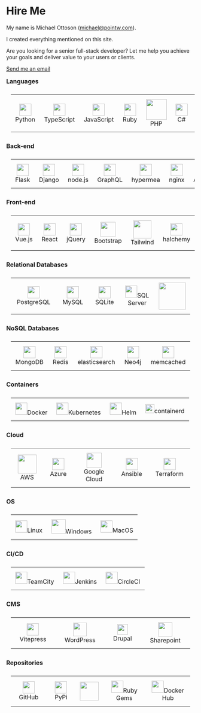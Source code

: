 # Hire Me

My name is Michael Ottoson (michael@pointw.com).  

<centered-image src="/img/michael-ottoson.png" rounded width="200"/>

I created everything mentioned on this site.

Are you looking for a senior full-stack developer? Let me help you achieve your goals and deliver value to your users or clients.

<a href="mailto:%22Michael%20Ottoson%22%20%3cmichael@pointw.com%3e?subject=I%20would%20like%20to%20hire%20you&body=I%20was%20looking%20at%20https%3A%2F%2Fpointw.com%20and%20I%20liked%20what%20I%20saw.%20%20Let%27s%20meet%20to%20discuss%20how%20we%20can%20work%20together%20on%20my%20next%20project.">Send me an email</a>


<style scoped>
td, th, tr, table {
  border: 0 !important;
  border-spacing:0 !important;
  margin: 0;
  padding: 0.75em;
}
h2 {
  margin-top: 15px;
  padding-top: 0;
  font-size: 12pt;
}
</style>

## Languages
<table>
<tr>
  <td align="center"><img src="/img/python.svg" width="32">Python</td>
  <td align="center"><img src="/img/typescript.svg" width="32">TypeScript</td>
  <td align="center"><img src="/img/javascript.svg" width="32">JavaScript</td>
  <td align="center"><img src="/img/ruby.svg" width="32">Ruby</td>
  <td align="center"><img src="/img/php.svg" width="55">PHP</td>
  <td align="center"><img src="/img/csharp.svg" width="32">C#</td>
  <td align="center"><img src="/img/cpp.svg" width="32">C/C++</td>
  <td align="center"><img src="/img/java.svg" width="32">Java</td>
</tr>
</table>


## Back-end
<table>
<tr>
  <td align="center"><img src="/img/flask.png" width="32">Flask</td>
  <td align="center"><img src="/img/django.svg" width="32">Django</td>
  <td align="center"><img src="/img/nodejs.svg" width="32">node.js</td>
  <td align="center"><img src="/img/graphql.svg" width="32">GraphQL</td>
  <td align="center"><img src="/img/hypermea-logo.svg" width="32">hypermea</td>
  <td align="center"><img src="/img/nginx.svg" width="32">nginx</td>
  <td align="center"><img src="/img/apache.svg" width="32">Apache</td>
  <td align="center"><img src="/img/microsoft.svg" width="32">IIS</td>
  <td align="center"><img src="/img/asp.svg" width="32">ASP.NET</td>
</tr>
</table>


## Front-end
<table>
<tr>
  <td align="center"><img src="/img/vuejs.svg" width="32">Vue.js</td>
  <td align="center"><img src="/img/react.svg" width="32">React</td>
  <td align="center"><img src="/img/jquery.svg" width="32">jQuery</td>
  <td align="center"><img src="/img/bootstrap.svg" width="40">Bootstrap</td>
  <td align="center"><img src="/img/tailwind.svg" width="48">Tailwind</td>
  <td align="center"><img src="/img/halchemy-logo.svg" width="32">halchemy</td>
</tr>
</table>

## Relational Databases
<table>
<tr>
  <td align="center"><img src="/img/postgresql.svg" width="32">PostgreSQL</td>
  <td align="center"><img src="/img/mysql.svg" width="32">MySQL</td>
  <td align="center"><img src="/img/sqlite.svg" width="32">SQLite</td>
  <td align="center"><img src="/img/sql-server.svg" width="32">SQL Server</td>
  <td align="center"><img src="/img/oracle.svg" width="72"></td>
</tr>
</table>

## NoSQL Databases
<table>
<tr>
  <td align="center"><img src="/img/mongodb.svg" width="32">MongoDB</td>
  <td align="center"><img src="/img/redis.svg" width="32">Redis</td>
  <td align="center"><img src="/img/elasticsearch.svg" width="32">elasticsearch</td>
  <td align="center"><img src="/img/neo4j.svg" width="32">Neo4j</td>
  <td align="center"><img src="/img/memcached.svg" width="32">memcached</td>
</tr>
</table>

## Containers
<table>
<tr>
  <td align="center"><img src="/img/docker.svg" width="32">Docker</td>
  <td align="center"><img src="/img/kubernetes.svg" width="32">Kubernetes</td>
  <td align="center"><img src="/img/helm.svg" width="32">Helm</td>
  <td align="center"><img src="/img/containerd.svg" width="24">containerd</td>
</tr>
</table>

## Cloud
<table>
<tr>
  <td align="center"><img src="/img/aws.svg" width="50">AWS</td>
  <td align="center"><img src="/img/azure.svg" width="32">Azure</td>
  <td align="center"><img src="/img/google-cloud.svg" width="40">Google Cloud</td>
  <td align="center"><img src="/img/ansible.svg" width="32">Ansible</td>
  <td align="center"><img src="/img/terraform.svg" width="32">Terraform</td>
</tr>
</table>

## OS
<table>
<tr>
  <td align="center"><img src="/img/linux.svg" width="32">Linux</td>
  <td align="center"><img src="/img/windows.svg" width="38">Windows</td>
  <td align="center"><img src="/img/apple.svg" width="32">MacOS</td>
</tr>
</table>


## CI/CD
<table>
<tr>
  <td align="center"><img src="/img/teamcity.svg" width="32">TeamCity</td>
  <td align="center"><img src="/img/jenkins.svg" width="32">Jenkins</td>
  <td align="center"><img src="/img/circleci.svg" width="32">CircleCI</td>
</tr>
</table>

## CMS
<table>
<tr>
  <td align="center"><img src="/img/vitepress.svg" width="32">Vitepress</td>
  <td align="center"><img src="/img/wordpress.svg" width="36">WordPress</td>
  <td align="center"><img src="/img/drupal.svg" width="28">Drupal</td>
  <td align="center"><img src="/img/sharepoint.svg" width="38">Sharepoint</td>
</tr>
</table>

## Repositories
<table>
<tr>
  <td align="center"><img src="/img/github.svg" width="32">GitHub</td>
  <td align="center"><img src="/img/pypi.svg" width="32">PyPi</td>
  <td align="center"><img src="/img/npm.svg" width="50"></td>
  <td align="center"><img src="/img/rubygems.svg" width="32">Ruby Gems</td>
  <td align="center"><img src="/img/docker.svg" width="32">Docker Hub</td>
</tr>
</table>
